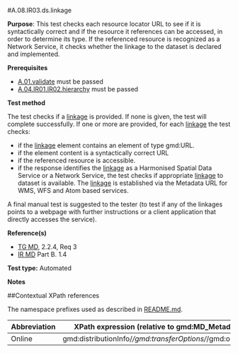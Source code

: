 #A.08.IR03.ds.linkage

**Purpose**: This test checks each resource locator URL to see if it is syntactically correct and if the resource it references can be accessed, in order to determine its type.
If the referenced resource is recognized as a Network Service, it checks whether the linkage to the dataset is declared and implemented.

**Prerequisites**
* [A.01.validate](A.01.validate.md) must be passed
* [A.04.IR01.IR02.hierarchy](A.04.IR01.IR02.hierarchy.md) must be passed

**Test method**

The test checks if a [linkage](#online) is provided.
If none is given, the test will complete successfully.
If one or more are provided, for each [linkage](#online) the test checks:

* if the [linkage](#online) element contains an element of type gmd:URL.
* if the element content is a syntactically correct URL
* if the referenced resource is accessible.
* if the response identifies the [linkage](#online) as a Harmonised Spatial Data Service or a Network Service, the test checks if appropriate [linkage](#online) to dataset is available.
The [linkage](#online) is established via the Metadata URL for WMS, WFS and Atom based services.

A final manual test is suggested to the tester (to test if any of the linkages points to a webpage with further instructions or a client application that directly accesses the service).


**Reference(s)**	 

* [TG MD](./README.md#ref_TG_MD), 2.2.4, Req 3
* [IR MD](README.md#ref_IR_MD) Part B. 1.4

**Test type:** Automated

**Notes**

##Contextual XPath references

The namespace prefixes used as described in [README.md](./README.md#namespaces).

Abbreviation                                   |  XPath expression (relative to gmd:MD_Metadata)
-----------------------------------------------| -------------------------------------------------------------------------
<a name="online"></a> Online   | gmd:distributionInfo/*/gmd:transferOptions/*/gmd:onLine/*
